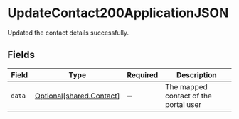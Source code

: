 # UpdateContact200ApplicationJSON

Updated the contact details successfully.


## Fields

| Field                                                      | Type                                                       | Required                                                   | Description                                                |
| ---------------------------------------------------------- | ---------------------------------------------------------- | ---------------------------------------------------------- | ---------------------------------------------------------- |
| `data`                                                     | [Optional[shared.Contact]](../../models/shared/contact.md) | :heavy_minus_sign:                                         | The mapped contact of the portal user                      |
